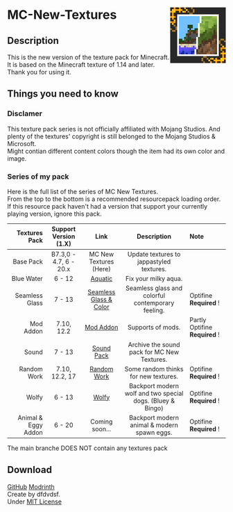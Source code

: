 MC-New-Textures
<img align="right" alt="Logo" width="128" height="128" src="https://github.com/song682/MC-New-Textures/blob/main/pack%20info&icon/now/pack_modern_v5_128x.png">
====
## Description
This is the new version of the texture pack for Minecraft. It is based on the Minecraft texture of 1.14 and later. Thank you for using it.  

## Things you need to know
### Disclamer
This texture pack series is not officially affiliated with Mojang Studios. And plenty of the textures' copyright is still belonged to the Mojang Studios & Microsoft.    
Might contian different content colors though the item had its own color and image.
### Series of my pack
Here is the full list of the series of  MC New Textures.    
From the top to the bottom is a recommended resourcepack loading order.     
If this resource pack haven't had a version that support your currently playing version, ignore this pack.


|       Textures Pack | Support Version (1.X)  |                                    Link                                    |                        Description                         | Note                           |
| ------------------: | :--------------------: | :------------------------------------------------------------------------: | :--------------------------------------------------------: | :----------------------------- |
|           Base Pack | B7.3,0 - 4.7, 6 - 20.x |    MC New Textures (Here)    |          Update textures to jappastyled textures.          |                                |
|          Blue Water |         6 - 12         |           [Aquatic](https://modrinth.com/resourcepack/mcnt-aqua)           |                    Fix your milky aqua.                    |                                |
|      Seamless Glass |         7 - 13         | [Seamless Glass & Color](https://modrinth.com/resourcepack/mcnt-tintverre) |     Seamless glass and colorful contemporary feeling.      | Optifine **Required** !        |
|           Mod Addon |       7.10, 12.2       |          [Mod Addon](https://modrinth.com/resourcepack/mcnt-mod)           |                     Supports of mods.                      | Partly Optifine **Required** ! |
|               Sound |         7 - 13         |         [Sound Pack](https://modrinth.com/resourcepack/mcnt-sound)         |        Archive the sound pack for MC New Textures.         |                                |
|         Random Work |     7.10, 12.2, 17     |      [Random Work](https://modrinth.com/resourcepack/mcnt-randomwork)      |            Some random thinks for new textures.            | Optifine **Required** !        |
|               Wolfy |         6 - 13         |           [Wolfy](https://modrinth.com/resourcepack/mcnt-wolfy)            | Backport modern wolf and two special dogs. (Bluey & Bingo) | Optifine **Required** !        |
| Animal & Eggy Addon |         6 - 20         |                               Coming soon...                               |         Backport modern animal & modern spawn eggs.         | Optifine **Required** !        |


The main branche DOES NOT contain any textures pack

## Download 
[GitHub](https://github.com/song682/MC-New-Textures)
[Modrinth](https://modrinth.com/resourcepack/mc-new-textures)            
Create by dfdvdsf.    
Under [MIT License](LICENSE)
